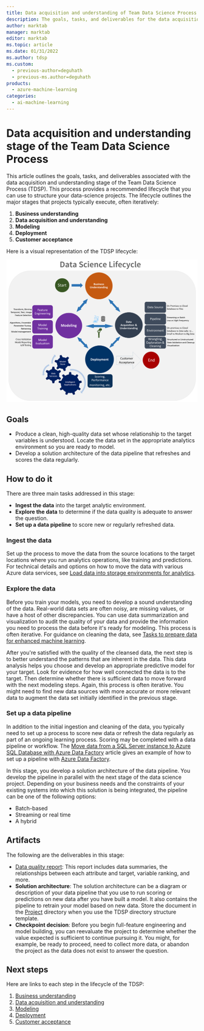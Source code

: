 ```yaml
---
title: Data acquisition and understanding of Team Data Science Process
description: The goals, tasks, and deliverables for the data acquisition and understanding stage of your data-science projects
author: marktab
manager: marktab
editor: marktab
ms.topic: article
ms.date: 01/31/2022
ms.author: tdsp
ms.custom:
  - previous-author=deguhath
  - previous-ms.author=deguhath
products:
  - azure-machine-learning
categories:
  - ai-machine-learning
---
```

# Data acquisition and understanding stage of the Team Data Science Process

This article outlines the goals, tasks, and deliverables associated with the data acquisition and understanding stage of the Team Data Science Process (TDSP). This process provides a recommended lifecycle that you can use to structure your data-science projects. The lifecycle outlines the major stages that projects typically execute, often iteratively:

   1. **Business understanding**
   2. **Data acquisition and understanding**
   3. **Modeling**
   4. **Deployment**
   5. **Customer acceptance**

Here is a visual representation of the TDSP lifecycle:

![TDSP lifecycle](./media/lifecycle/tdsp-lifecycle2.png)

## Goals
* Produce a clean, high-quality data set whose relationship to the target variables is understood. Locate the data set in the appropriate analytics environment so you are ready to model.
* Develop a solution architecture of the data pipeline that refreshes and scores the data regularly.

## How to do it
There are three main tasks addressed in this stage:

   * **Ingest the data** into the target analytic environment.
   * **Explore the data** to determine if the data quality is adequate to answer the question.
   * **Set up a data pipeline** to score new or regularly refreshed data.

### Ingest the data
Set up the process to move the data from the source locations to the target locations where you run analytics operations, like training and predictions. For technical details and options on how to move the data with various Azure data services, see [Load data into storage environments for analytics](ingest-data.md).

### Explore the data
Before you train your models, you need to develop a sound understanding of the data. Real-world data sets are often noisy, are missing values, or have a host of other discrepancies. You can use data summarization and visualization to audit the quality of your data and provide the information you need to process the data before it's ready for modeling. This process is often iterative. For guidance on cleaning the data, see [Tasks to prepare data for enhanced machine learning](prepare-data.md).

After you're satisfied with the quality of the cleansed data, the next step is to better understand the patterns that are inherent in the data. This data analysis helps you choose and develop an appropriate predictive model for your target. Look for evidence for how well connected the data is to the target. Then determine whether there is sufficient data to move forward with the next modeling steps. Again, this process is often iterative. You might need to find new data sources with more accurate or more relevant data to augment the data set initially identified in the previous stage.

### Set up a data pipeline
In addition to the initial ingestion and cleaning of the data, you typically need to set up a process to score new data or refresh the data regularly as part of an ongoing learning process. Scoring may be completed with a data pipeline or workflow. The [Move data from a SQL Server instance to Azure SQL Database with Azure Data Factory](move-sql-azure-adf.md) article gives an example of how to set up a pipeline with [Azure Data Factory](https://azure.microsoft.com/services/data-factory/).

In this stage, you develop a solution architecture of the data pipeline. You develop the pipeline in parallel with the next stage of the data science project. Depending on your business needs and the constraints of your existing systems into which this solution is being integrated, the pipeline can be one of the following options:

   * Batch-based
   * Streaming or real time
   * A hybrid

## Artifacts
The following are the deliverables in this stage:

   * [Data quality report](https://github.com/Azure/Azure-TDSP-ProjectTemplate/blob/master/Docs/Data_Report/DataSummaryReport.md): This report includes data summaries, the relationships between each attribute and target, variable ranking, and more.
   * **Solution architecture**: The solution architecture can be a diagram or description of your data pipeline that you use to run scoring or predictions on new data after you have built a model. It also contains the pipeline to retrain your model based on new data. Store the document in the [Project](https://github.com/Azure/Azure-TDSP-ProjectTemplate/tree/master/Docs/Project) directory when you use the TDSP directory structure template.
   * **Checkpoint decision**: Before you begin full-feature engineering and model building, you can reevaluate the project to determine whether the value expected is sufficient to continue pursuing it. You might, for example, be ready to proceed, need to collect more data, or abandon the project as the data does not exist to answer the question.

## Next steps

Here are links to each step in the lifecycle of the TDSP:

   1. [Business understanding](lifecycle-business-understanding.md)
   2. [Data acquisition and understanding](lifecycle-data.md)
   3. [Modeling](lifecycle-modeling.md)
   4. [Deployment](lifecycle-deployment.md)
   5. [Customer acceptance](lifecycle-acceptance.md)

